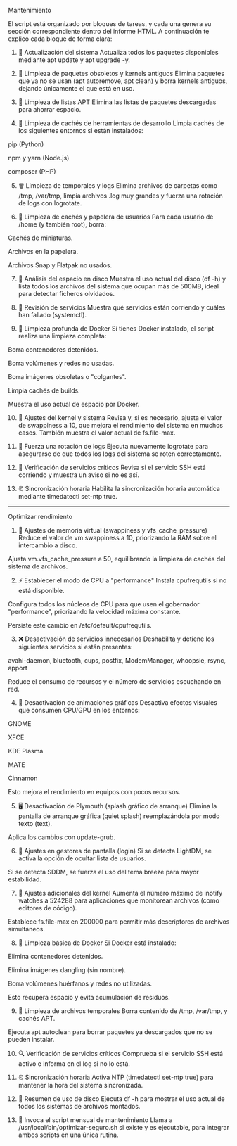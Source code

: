 Mantenimiento 

El script está organizado por bloques de tareas, y cada una genera su sección correspondiente dentro del informe HTML. A continuación te explico cada bloque de forma clara:

1. 🔄 Actualización del sistema
Actualiza todos los paquetes disponibles mediante apt update y apt upgrade -y.

2. 🧹 Limpieza de paquetes obsoletos y kernels antiguos
Elimina paquetes que ya no se usan (apt autoremove, apt clean) y borra kernels antiguos, dejando únicamente el que está en uso.

3. 🧾 Limpieza de listas APT
Elimina las listas de paquetes descargadas para ahorrar espacio.

4. 🧠 Limpieza de cachés de herramientas de desarrollo
Limpia cachés de los siguientes entornos si están instalados:

pip (Python)

npm y yarn (Node.js)

composer (PHP)

5. 🗑️ Limpieza de temporales y logs
Elimina archivos de carpetas como /tmp, /var/tmp, limpia archivos .log muy grandes y fuerza una rotación de logs con logrotate.

6. 👤 Limpieza de cachés y papelera de usuarios
Para cada usuario de /home (y también root), borra:

Cachés de miniaturas.

Archivos en la papelera.

Archivos Snap y Flatpak no usados.

7. 💽 Análisis del espacio en disco
Muestra el uso actual del disco (df -h) y lista todos los archivos del sistema que ocupan más de 500MB, ideal para detectar ficheros olvidados.

8. 🧯 Revisión de servicios
Muestra qué servicios están corriendo y cuáles han fallado (systemctl).

9. 🐳 Limpieza profunda de Docker
Si tienes Docker instalado, el script realiza una limpieza completa:

Borra contenedores detenidos.

Borra volúmenes y redes no usadas.

Borra imágenes obsoletas o "colgantes".

Limpia cachés de builds.

Muestra el uso actual de espacio por Docker.

10. 🧬 Ajustes del kernel y sistema
Revisa y, si es necesario, ajusta el valor de swappiness a 10, que mejora el rendimiento del sistema en muchos casos. También muestra el valor actual de fs.file-max.

11. 🔁 Fuerza una rotación de logs
Ejecuta nuevamente logrotate para asegurarse de que todos los logs del sistema se roten correctamente.

12. 🔐 Verificación de servicios críticos
Revisa si el servicio SSH está corriendo y muestra un aviso si no es así.

13. ⏰ Sincronización horaria
Habilita la sincronización horaria automática mediante timedatectl set-ntp true.




--------------------------------------------------------------------------------------------------------------------------------------------------------------------------
Optimizar rendimiento

1. 🧠 Ajustes de memoria virtual (swappiness y vfs_cache_pressure)
Reduce el valor de vm.swappiness a 10, priorizando la RAM sobre el intercambio a disco.

Ajusta vm.vfs_cache_pressure a 50, equilibrando la limpieza de cachés del sistema de archivos.

2. ⚡ Establecer el modo de CPU a "performance"
Instala cpufrequtils si no está disponible.

Configura todos los núcleos de CPU para que usen el gobernador "performance", priorizando la velocidad máxima constante.

Persiste este cambio en /etc/default/cpufrequtils.

3. ❌ Desactivación de servicios innecesarios
Deshabilita y detiene los siguientes servicios si están presentes:

avahi-daemon, bluetooth, cups, postfix, ModemManager, whoopsie, rsync, apport

Reduce el consumo de recursos y el número de servicios escuchando en red.

4. 🎨 Desactivación de animaciones gráficas
Desactiva efectos visuales que consumen CPU/GPU en los entornos:

GNOME

XFCE

KDE Plasma

MATE

Cinnamon

Esto mejora el rendimiento en equipos con pocos recursos.

5. 🖥️ Desactivación de Plymouth (splash gráfico de arranque)
Elimina la pantalla de arranque gráfica (quiet splash) reemplazándola por modo texto (text).

Aplica los cambios con update-grub.

6. 🔐 Ajustes en gestores de pantalla (login)
Si se detecta LightDM, se activa la opción de ocultar lista de usuarios.

Si se detecta SDDM, se fuerza el uso del tema breeze para mayor estabilidad.

7. 🧬 Ajustes adicionales del kernel
Aumenta el número máximo de inotify watches a 524288 para aplicaciones que monitorean archivos (como editores de código).

Establece fs.file-max en 200000 para permitir más descriptores de archivos simultáneos.

8. 🐳 Limpieza básica de Docker
Si Docker está instalado:

Elimina contenedores detenidos.

Elimina imágenes dangling (sin nombre).

Borra volúmenes huérfanos y redes no utilizadas.

Esto recupera espacio y evita acumulación de residuos.

9. 🧹 Limpieza de archivos temporales
Borra contenido de /tmp, /var/tmp, y cachés APT.

Ejecuta apt autoclean para borrar paquetes ya descargados que no se pueden instalar.

10. 🔍 Verificación de servicios críticos
Comprueba si el servicio SSH está activo e informa en el log si no lo está.

11. ⏰ Sincronización horaria
Activa NTP (timedatectl set-ntp true) para mantener la hora del sistema sincronizada.

12. 💽 Resumen de uso de disco
Ejecuta df -h para mostrar el uso actual de todos los sistemas de archivos montados.

13. 🔁 Invoca el script mensual de mantenimiento
Llama a /usr/local/bin/optimizar-seguro.sh si existe y es ejecutable, para integrar ambos scripts en una única rutina.
